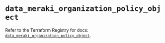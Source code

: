 # `data_meraki_organization_policy_object`

Refer to the Terraform Registry for docs: [`data_meraki_organization_policy_object`](https://registry.terraform.io/providers/ciscodevnet/meraki/1.7.1/docs/data-sources/organization_policy_object).
